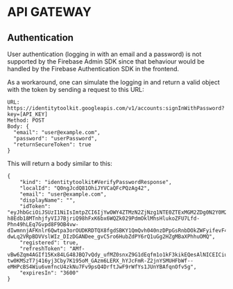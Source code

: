 # API GATEWAY

## Authentication

User authentication (logging in with an email and a password) is not supported by the Firebase Admin SDK since that behaviour would be handled by the Firebase Authentication SDK in the frontend.

As a workaround, one can simulate the logging in and return a valid object with the token by sending a request to this URL:

```
URL: https://identitytoolkit.googleapis.com/v1/accounts:signInWithPassword?key=[API_KEY]
Method: POST
Body: {
  "email": "user@example.com",
  "password": "userPassword",
  "returnSecureToken": true
}
```

This will return a body similar to this:

```
{
    "kind": "identitytoolkit#VerifyPasswordResponse",
    "localId": "Q0ngJcdQ81OhiJYVCaQFcPQzAg42",
    "email": "user@example.com",
    "displayName": "",
    "idToken": "eyJhbGciOiJSUzI1NiIsImtpZCI6IjYwOWY4ZTMzN2ZjNzg1NTE0ZTExMGM2ZDg0N2Y0M2M3NDM1M2U0YWYiLCJ0eXAiOiJKV1QifQ.eyJpc3MiOiJodHRwczovL3NlY3VyZXRva2VuLmdvb2dsZS5jb20vY3JlZGl0LWNyYWZ0ZXIiLCJhdWQiOiJjcmVkaXQtY3JhZnRlciIsImF1dGhfdGltZSI6MTcxMDM1MTA3OCwidXNlcl9pZCI6IlEwbmdKY2RRODFPaGlKWVZDYVFGY1BRekFnNDIiLCJzdWIiOiJRMG5nSmNkUTgxT2hpSllWQ2FRRmNQUXpBZzQyIiwiaWF0IjoxNzEwMzUxMDc4LCJleHAiOjE3MTAzNTQ2NzgsImVtYWlsIjoiZW1haWwzQGV4YW1wbGUuY29tIiwiZW1haWxfdmVyaWZpZWQiOmZhbHNlLCJmaXJlYmFzZSI6eyJpZGVudGl0aWVzIjp7ImVtYWlsIjpbImVtYWlsM0BleGFtcGxlLmNvbSJdfSwic2lnbl9pbl9wcm92aWRlciI6InBhc3N3b3JkIn19.daveRdh4NX4EtZN74_Swze0MUYvr7ivNIGbGm2BKm4JeTHZEQJRm86ikuH-h8Edb18MTnhjfyVIJ7BjriQ98hFxK6bx6WQZk029PdmOklMhsHlukoZFU7Lfd-Phn49hLEq7Gvpd8F9OB4vw-dIwmnnjAFKnlr6Qwtpa3orOUDKRDTQX8fgdSBKY1QmQvh040nzDPpGsRnbDOkZWFyifevF4MMTiC_whUNAKDHVGZnlGsKSd4FDTl2scrqoZZUHQrZqRKrn4Fn2qXLaJHCG_a-dwLq2VRpBDVVslWIz_DIzDGANDee_gvC5ro6HubZdPY6rQ1uGg2HZgMBaXPhhuOMQ",
    "registered": true,
    "refreshToken": "AMf-vBw6Zqm4AGIf15Kx84LG48JBQ7vQdy_ufMZ0snxZ9G1dEqfm1o1kF3kikEQesAlNICEICiuSZfqAgGCFjNZPY9oN39hKbeUpL9GeYL-tw0KMSzT7j416yj3Cby7K195oM_GAzm6LERX_hYJcFmR-Z2jnYSMUHFbWf--eMHPcBS4Wiu6vmfncU4zkNu7Fv9psQ4DrftJwF9rWfYs1JUnYBAfqnOfv5g",
    "expiresIn": "3600"
}
```
